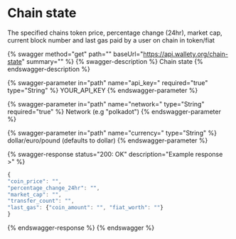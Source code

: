 # Chain state

The specified chains token price, percentage change (24hr), market cap, current block number and last gas paid by a user on chain in token/fiat

{% swagger method="get" path="" baseUrl="https://api.wallety.org/chain-state" summary="" %}
{% swagger-description %}
Chain state
{% endswagger-description %}

{% swagger-parameter in="path" name="api_key=" required="true" type="String" %}
YOUR_API_KEY
{% endswagger-parameter %}

{% swagger-parameter in="path" name="network=" type="String" required="true" %}
Network (e.g "polkadot")
{% endswagger-parameter %}

{% swagger-parameter in="path" name="currency=" type="String" %}
dollar/euro/pound (defaults to dollar)
{% endswagger-parameter %}

{% swagger-response status="200: OK" description="Example response >" %}
```javascript
{
"coin_price": "",
"percentage_change_24hr": "",
"market_cap": "",
"transfer_count": "",
"last_gas": {"coin_amount": "", "fiat_worth": ""}
}
```
{% endswagger-response %}
{% endswagger %}

